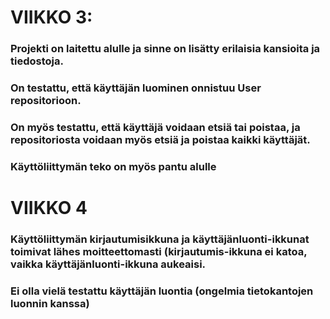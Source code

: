 # VIIKKO 3:
### Projekti on laitettu alulle ja sinne on lisätty erilaisia kansioita ja tiedostoja.
### On testattu, että käyttäjän luominen onnistuu User repositorioon.
### On myös testattu, että käyttäjä voidaan etsiä tai poistaa, ja repositoriosta voidaan myös etsiä ja poistaa kaikki käyttäjät.
### Käyttöliittymän teko on myös pantu alulle
#
# VIIKKO 4
### Käyttöliittymän kirjautumisikkuna ja käyttäjänluonti-ikkunat toimivat lähes moitteettomasti (kirjautumis-ikkuna ei katoa, vaikka käyttäjänluonti-ikkuna aukeaisi.
### Ei olla vielä testattu käyttäjän luontia (ongelmia tietokantojen luonnin kanssa)
